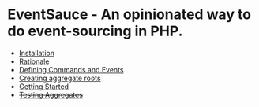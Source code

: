 # EventSauce - An opinionated way to do event-sourcing in PHP.

* [Installation](./installation.md)
* [Rationale](./rationale.md)
* [Defining Commands and Events](./defining-commands-and-events.md)
* [Creating aggregate roots](./creating-aggregate-roots.md)
* <del>[Getting Started](./getting-started.md)</del>
* <del>[Testing Aggregates](./testing-aggregates.md)</del>
